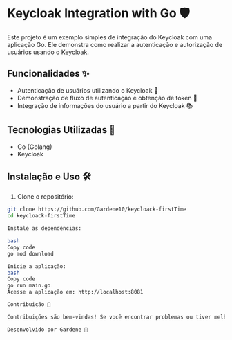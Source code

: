 # Keycloak Integration with Go 🛡️

Este projeto é um exemplo simples de integração do Keycloak com uma aplicação Go. Ele demonstra como realizar a autenticação e autorização de usuários usando o Keycloak.

## Funcionalidades ✨

- Autenticação de usuários utilizando o Keycloak 🔐
- Demonstração de fluxo de autenticação e obtenção de token 🔑
- Integração de informações do usuário a partir do Keycloak 📚

## Tecnologias Utilizadas 🚀

- Go (Golang)
- Keycloak

## Instalação e Uso 🛠️

1. Clone o repositório:
```bash
git clone https://github.com/Gardene10/keycloack-firstTime
cd keycloack-firstTime

Instale as dependências:

bash
Copy code
go mod download

Inicie a aplicação:
bash
Copy code
go run main.go
Acesse a aplicação em: http://localhost:8081

Contribuição 💬

Contribuições são bem-vindas! Se você encontrar problemas ou tiver melhorias para sugerir, fique à vontade para abrir uma issue ou um pull request.

Desenvolvido por Gardene 👋
